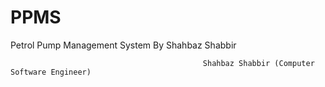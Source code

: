 # PPMS
Petrol Pump Management System By Shahbaz Shabbir




                                               Shahbaz Shabbir (Computer Software Engineer)
                                               
                           

